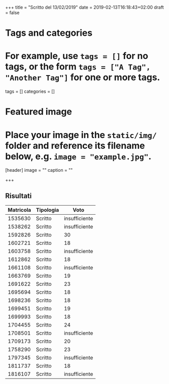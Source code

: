 +++
title = "Scritto del 13/02/2019"
date = 2019-02-13T16:18:43+02:00
draft = false

# Tags and categories
# For example, use `tags = []` for no tags, or the form `tags = ["A Tag", "Another Tag"]` for one or more tags.
tags = []
categories = []

# Featured image
# Place your image in the `static/img/` folder and reference its filename below, e.g. `image = "example.jpg"`.
[header]
image = ""
caption = ""

+++

## Risultati

Matricola | Tipologia | Voto
----------- | --------------- | ---------------
1535630 | Scritto |  insufficiente
1538262 | Scritto |  insufficiente
1592826 | Scritto | 30
1602721 | Scritto | 18
1603758 | Scritto |  insufficiente
1612862 | Scritto | 18
1661108 | Scritto |  insufficiente
1663769 | Scritto | 19
1691622 | Scritto | 23
1695694 | Scritto | 18
1698236 | Scritto | 18
1699451 | Scritto | 19
1699993 | Scritto | 18
1704455 | Scritto | 24
1708501 | Scritto |  insufficiente
1709173 | Scritto | 20
1758290 | Scritto | 23
1797345 | Scritto |  insufficiente
1811737 | Scritto |  18
1816107 | Scritto |  insufficiente
